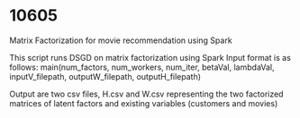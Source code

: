 # 10605
Matrix Factorization for movie recommendation using Spark

This script runs DSGD on matrix factorization using Spark
Input format is as follows:
main(num_factors, num_workers, num_iter, betaVal, lambdaVal, inputV_filepath, outputW_filepath, outputH_filepath)

Output are two csv files, H.csv and W.csv representing the two factorized matrices of latent factors and existing variables (customers and movies)
